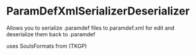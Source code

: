 # ParamDefXmlSerializerDeserializer

Allows you to serialize .paramdef files to paramdef.xml for edit and deserialize them back to .paramdef

uses SoulsFormats from (TKGP)
